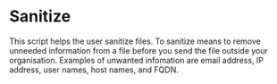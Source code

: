 # Sanitize 
This script helps the user sanitize files. To sanitize means to remove unneeded information from a file before you send the file outside your organisation. Examples of unwanted infomation are email address, IP address, user names, host names, and FQDN.
